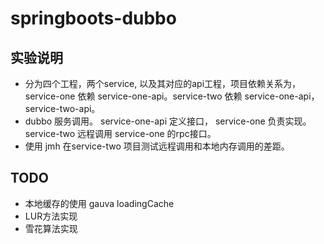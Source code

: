 # springboots-dubbo

## 实验说明
- 分为四个工程，两个service, 以及其对应的api工程，项目依赖关系为，service-one 依赖 service-one-api。service-two 依赖 service-one-api，service-two-api。
- dubbo 服务调用。 service-one-api 定义接口， service-one 负责实现。 service-two 远程调用 service-one 的rpc接口。
- 使用 jmh 在service-two 项目测试远程调用和本地内存调用的差距。

## TODO
- 本地缓存的使用 gauva loadingCache
- LUR方法实现
- 雪花算法实现